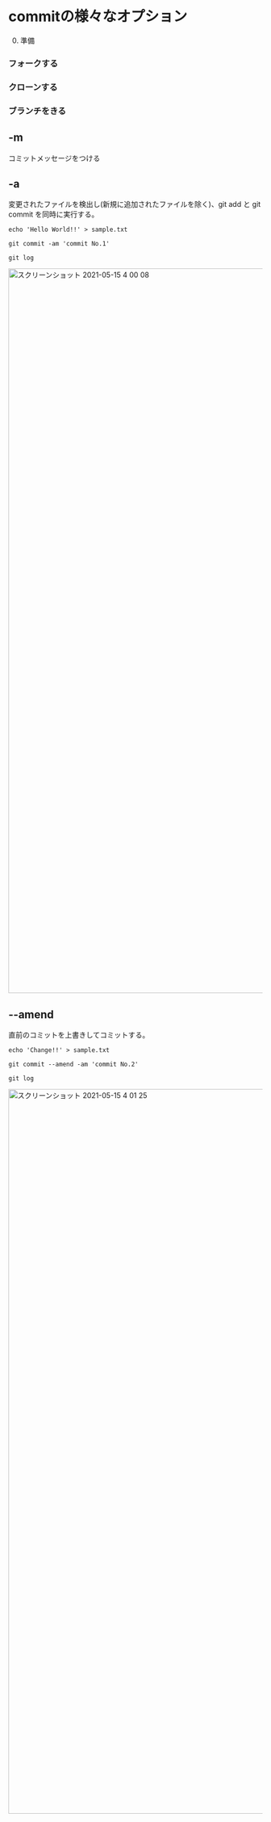 # commitの様々なオプション

0. 準備
### フォークする

### クローンする

### ブランチをきる

## -m
コミットメッセージをつける

## -a
変更されたファイルを検出し(新規に追加されたファイルを除く)、git add と git commit を同時に実行する。
```
echo 'Hello World!!' > sample.txt
```
```
git commit -am 'commit No.1'
```
```
git log
```
<img width="1435" alt="スクリーンショット 2021-05-15 4 00 08" src="https://user-images.githubusercontent.com/71377103/118316857-4ecd4600-b532-11eb-999f-718bea562b20.png">

## --amend
直前のコミットを上書きしてコミットする。
```
echo 'Change!!' > sample.txt
```
```
git commit --amend -am 'commit No.2'
```
```
git log
```
<img width="1435" alt="スクリーンショット 2021-05-15 4 01 25" src="https://user-images.githubusercontent.com/71377103/118316881-57258100-b532-11eb-88e7-0242dfb4632f.png">

